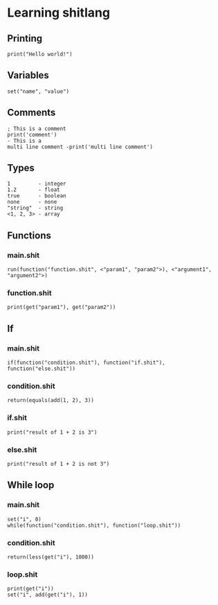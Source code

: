 # Learning shitlang
## Printing
```
print("Hello world!")
```

## Variables
```
set("name", "value")
```

## Comments
```
; This is a comment
print('comment')
- This is a
multi line comment -print('multi line comment')
```

## Types
```
1         - integer
1.2       - float
true      - boolean
none      - none
"string"  - string
<1, 2, 3> - array
```

## Functions
### main.shit
```
run(function("function.shit", <"param1", "param2">), <"argument1", "argument2">)
```

### function.shit
```
print(get("param1"), get("param2"))
```

## If
### main.shit
```
if(function("condition.shit"), function("if.shit"), function("else.shit"))
```

### condition.shit
```
return(equals(add(1, 2), 3))
```

### if.shit
```
print("result of 1 + 2 is 3")
```

### else.shit
```
print("result of 1 + 2 is not 3")
```

## While loop
### main.shit
```
set("i", 0)
while(function("condition.shit"), function("loop.shit"))
```

### condition.shit
```
return(less(get("i"), 1000))
```

### loop.shit
```
print(get("i"))
set("i", add(get("i"), 1))
```